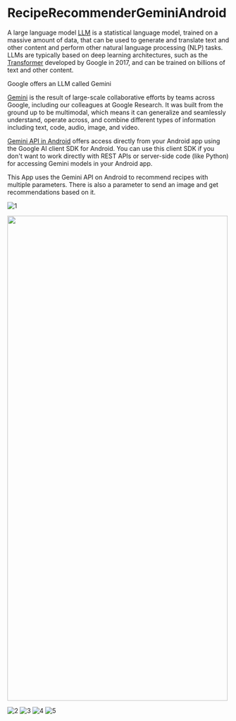 # RecipeRecommenderGeminiAndroid

A large language model [LLM](https://cloud.google.com/ai/llms?hl=en)  is a statistical language model, trained on a massive amount of data, that can be used to generate and translate text and other content and perform other natural language processing (NLP) tasks. LLMs are typically based on deep learning architectures, such as the [Transformer](https://arxiv.org/abs/1706.03762) developed by Google in 2017, and can be trained on billions of text and other content.

Google offers an LLM called Gemini

[Gemini](https://blog.google/technology/ai/google-gemini-ai/#sundar-note) is the result of large-scale collaborative efforts by teams across Google, including our colleagues at Google Research. It was built from the ground up to be multimodal, which means it can generalize and seamlessly understand, operate across, and combine different types of information including text, code, audio, image, and video.

[Gemini API in Android](https://ai.google.dev/tutorials/get_started_android) offers access directly from your Android app using the Google AI client SDK for Android. You can use this client SDK if you don't want to work directly with REST APIs or server-side code (like Python) for accessing Gemini models in your Android app.

This App uses the Gemini API on Android to recommend recipes with multiple parameters. There is also a parameter to send an image and get recommendations based on it.

![1](https://github.com/jggomez/RecipeRecommenderGeminiAndroid/assets/661231/c1958613-fa42-4dd4-b0ed-657f9cb082fd)


<img src="https://github.com/jggomez/RecipeRecommenderGeminiAndroid/assets/661231/c1958613-fa42-4dd4-b0ed-657f9cb082fd" width="500" height="1100">


![2](https://github.com/jggomez/RecipeRecommenderGeminiAndroid/assets/661231/25137b9b-86b9-42c5-8aa6-e8b52a485009)
![3](https://github.com/jggomez/RecipeRecommenderGeminiAndroid/assets/661231/fc515124-81e1-4db7-8a57-960f09a9c57a)
![4](https://github.com/jggomez/RecipeRecommenderGeminiAndroid/assets/661231/2293c2cb-bb97-4231-8ad4-0ad205c4ad4d)
![5](https://github.com/jggomez/RecipeRecommenderGeminiAndroid/assets/661231/5e4b473f-1556-47c4-9dc5-0315f84f51b9)
